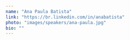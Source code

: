 ```yaml
---
name: "Ana Paula Batista"
link: "https://br.linkedin.com/in/anabatista"
photo: "images/speakers/ana-paula.jpg"
bio: ""
---
```

